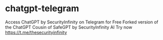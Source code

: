 # chatgpt-telegram

Access ChatGPT by SecurityInfinity on Telegram for Free
Forked version of the ChatGPT
Cousin of SafeGPT by SecurityInfinity AI
Try now https://t.me/thesecurityinfinity


